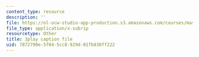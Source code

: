 ```yaml
---
content_type: resource
description: ''
file: https://ol-ocw-studio-app-production.s3.amazonaws.com/courses/mas-s62-cryptocurrency-engineering-and-design-spring-2018/7872790e5f045cc8929d01fb830ff222_7o5shPC0R2k.vtt
file_type: application/x-subrip
resourcetype: Other
title: 3play caption file
uid: 7872790e-5f04-5cc8-929d-01fb830ff222
---
```

